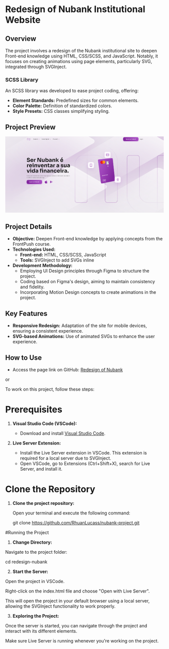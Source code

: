 # Redesign of Nubank Institutional Website

## Overview
The project involves a redesign of the Nubank institutional site to deepen Front-end knowledge using HTML, CSS/SCSS, and JavaScript. Notably, it focuses on creating animations using page elements, particularly SVG, integrated through SVGInject.

### SCSS Library
An SCSS library was developed to ease project coding, offering:

- **Element Standards:** Predefined sizes for common elements.
- **Color Palette:** Definition of standardized colors.
- **Style Presets:** CSS classes simplifying styling.

## Project Preview

![Preview](https://github.com/RhuanLucass/nubank-project/blob/main/assets/img/nubank.png)

## Project Details
- **Objective:** Deepen Front-end knowledge by applying concepts from the FrontPush course.
- **Technologies Used:**
  - **Front-end:** HTML, CSS/SCSS, JavaScript
  - **Tools:** SVGInject to add SVGs inline
- **Development Methodology:**
  - Employing UI Design principles through Figma to structure the project.
  - Coding based on Figma's design, aiming to maintain consistency and fidelity.
  - Incorporating Motion Design concepts to create animations in the project.

## Key Features
- **Responsive Redesign:** Adaptation of the site for mobile devices, ensuring a consistent experience.
- **SVG-based Animations:** Use of animated SVGs to enhance the user experience.

## How to Use

- Access the page link on GitHub: [Redesign of Nubank](https://rhuanlucass.github.io/nubank-project/)

or

To work on this project, follow these steps:

# Prerequisites

1. **Visual Studio Code (VSCode):**
   - Download and install [Visual Studio Code](https://code.visualstudio.com/).

2. **Live Server Extension:**
   - Install the Live Server extension in VSCode. This extension is required for a local server due to SVGInject.
   - Open VSCode, go to Extensions (Ctrl+Shift+X), search for Live Server, and install it.

# Clone the Repository

1. **Clone the project repository:**

   Open your terminal and execute the following command:

   git clone https://github.com/RhuanLucass/nubank-project.git

#Running the Project

1. **Change Directory:**

Navigate to the project folder:

cd redesign-nubank

2. **Start the Server:**

Open the project in VSCode.

Right-click on the index.html file and choose "Open with Live Server".

This will open the project in your default browser using a local server, allowing the SVGInject functionality to work properly.

3. **Exploring the Project:**

Once the server is started, you can navigate through the project and interact with its different elements.

Make sure Live Server is running whenever you're working on the project.

